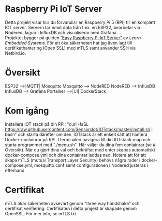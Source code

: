 # Raspberry Pi IoT Server

Detta projekt visar hur du förvandlar en Raspberry Pi 5 (RPI) till en komplett IOT server.
Servern tar emot data från t.ex. en ESP32, bearbetar via Nodered, lagrar i InfluxDB och visualiserar med Grafana.  
Projektet bygger på guiden [“Easy Raspberry Pi IoT Server”](https://learnembeddedsystems.co.uk/easy-raspberry-pi-iot-server) av *Learn Embedded Systems*.
För att öka säkerheten har jag även lagt till certifikathantering (Open SSL) med mTLS samt använder SSH via Netbird.io.


# Översikt

  ESP32 -->|MQTT| Mosquitto
  Mosquitto --> NodeRED
  NodeRED --> InfluxDB
  InfluxDB --> Grafana
  Portainer -->|UI| DockerStack


# Kom igång

Installera IOT stack på din RPI: 
"curl -fsSL https://raw.githubusercontent.com/SensorsIot/IOTstack/master/install.sh | bash"
och starta därefter om den. IOTstack är ett enkelt sätt att hantera Docker-containrar på RPI. 
I terminalen navigera till din IOTstack-map och starta programmet med "./menu.sh". Här väljer du dina fem containrar (se # Översikt). När du gjort dina val och bekräftat med enter skapas automatiskt docker-compose.yml och dina containrar laddas ned. Notera att för att skapa mTLS (mutual Transport Layer Security) behövs några rader i docker-compose.yml, mosquitto.conf samt configurationen i Nodered justeras i efterhand. 

# Certifikat

mTLS ökar säkerheten avsevärt genom "three way handshake" och certifikat verifiering. Certifikaten i detta projekt är skapade genom OpenSSL. För mer info, se mTLS.txt



